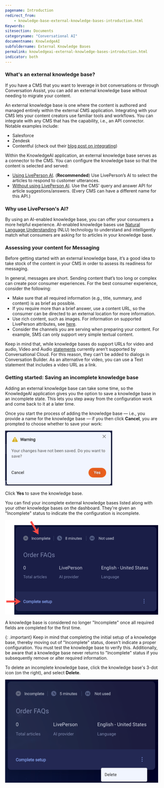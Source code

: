 ```yaml
---
pagename: Introduction
redirect_from:
    - knowledge-base-external-knowledge-bases-introduction.html
Keywords:
sitesection: Documents
categoryname: "Conversational AI"
documentname: KnowledgeAI
subfoldername: External Knowledge Bases
permalink: knowledgeai-external-knowledge-bases-introduction.html
indicator: both
---
```


### What's an external knowledge base?

If you have a CMS that you want to leverage in bot conversations or through Conversation Assist, you can add an external knowledge base without needing to migrate your content.

An external knowledge base is one where the content is authored and managed entirely within the external CMS application. Integrating with your CMS lets your content creators use familiar tools and workflows. You can integrate with any CMS that has the capability, i.e., an API connector. Notable examples include:

* Salesforce
* Zendesk
* Contentful (check out their [blog post on integrating](https://www.contentful.com/blog/2021/10/20/integrating-contentful-liveperson-knowledgebase/))

Within the KnowledgeAI application, an external knowledge base serves as a connector to the CMS. You can configure the knowledge base so that the content is selected and served:

* [Using LivePerson AI](knowledgeai-external-knowledge-bases-external-kbs-with-liveperson-ai.html). (**Recommended**) Use LivePerson’s AI to select the articles to respond to customer utterances.
* [Without using LivePerson AI](knowledgeai-external-knowledge-bases-external-kbs-without-liveperson-ai.html). Use the CMS' query and answer API for article suggestions/answers. (Every CMS can have a different name for this API.)

### Why use LivePerson's AI?

By using an AI-enabled knowledge base, you can offer your consumers a more helpful experience. AI-enabled knowledge bases use [Natural Language Understanding](intent-manager-natural-language-understanding-introduction.html) (NLU) technology to understand and intelligently match what consumers are asking for to articles in your knowledge base.

### Assessing your content for Messaging

Before getting started with an external knowledge base, it’s a good idea to take stock of the content in your CMS in order to assess its readiness for messaging.

In general, messages are short. Sending content that’s too long or complex can create poor consumer experiences. For the best consumer experience, consider the following:

* Make sure that all required information (e.g., title, summary, and content) is as brief as possible.
* If you require more than a brief answer, use a content URL, so the consumer can be directed to an external location for more information.
* Use rich content, such as images. For information on supported LivePerson attributes, see [here](knowledgeai-external-knowledge-bases-mapping-content-metadata.html#supported-liveperson-attributes).
* Consider the channels you are serving when preparing your content. For example, SMS can only support very simple textual content.

Keep in mind that, while knowledge bases do support URLs for video and audio, Video and Audio [statements](conversation-builder-interactions-statements.html) currently aren’t supported by Conversational Cloud. For this reason, they can’t be added to dialogs in Conversation Builder. As an alternative for video, you can use a Text statement that includes a video URL as a link.

### Getting started: Saving an incomplete knowledge base

Adding an external knowledge base can take some time, so the KnowledgeAI application gives you the option to save a knowledge base in an incomplete state. This lets you step away from the configuration work and come back to it at a later time.

Once you start the process of adding the knowledge base — i.e., you provide a name for the knowledge base — if you then click **Cancel**, you are prompted to choose whether to save your work:

<img style="width:350px" src="img/ConvoBuilder/kb_ext_save_draft_1.png" alt="">

Click **Yes** to save the knowledge base.

You can find your incomplete external knowledge bases listed along with your other knowledge bases on the dashboard. They're given an "Incomplete" status to indicate the the configuration is incomplete.

<img style="width:500px" src="img/ConvoBuilder/kb_ext_save_draft_2.png" alt="">

A knowledge base is considered no longer "Incomplete" once all required fields are completed for the first time.

{: .important}
Keep in mind that completing the initial setup of a knowledge base, thereby moving out of "Incomplete" status, doesn't indicate a proper configuration. You must test the knowledge base to verify this. Additionally, be aware that a knowledge base never returns to "Incomplete" status if you subsequently remove or alter required information.

To delete an incomplete knowledge base, click the knowledge base's 3-dot icon (on the right), and select **Delete**.

<img style="width:500px" src="img/ConvoBuilder/kb_ext_save_draft_3.png" alt="">
